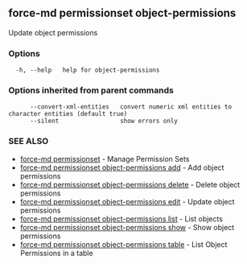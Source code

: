 ## force-md permissionset object-permissions

Update object permissions

### Options

```
  -h, --help   help for object-permissions
```

### Options inherited from parent commands

```
      --convert-xml-entities   convert numeric xml entities to character entities (default true)
      --silent                 show errors only
```

### SEE ALSO

* [force-md permissionset](force-md_permissionset.md)	 - Manage Permission Sets
* [force-md permissionset object-permissions add](force-md_permissionset_object-permissions_add.md)	 - Add object permissions
* [force-md permissionset object-permissions delete](force-md_permissionset_object-permissions_delete.md)	 - Delete object permissions
* [force-md permissionset object-permissions edit](force-md_permissionset_object-permissions_edit.md)	 - Update object permissions
* [force-md permissionset object-permissions list](force-md_permissionset_object-permissions_list.md)	 - List objects
* [force-md permissionset object-permissions show](force-md_permissionset_object-permissions_show.md)	 - Show object permissions
* [force-md permissionset object-permissions table](force-md_permissionset_object-permissions_table.md)	 - List Object Permissions in a table

